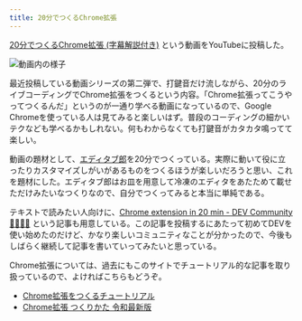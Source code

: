 ```yaml
---
title: 20分でつくるChrome拡張
---
```

[20分でつくるChrome拡張 (字幕解説付き)](https://www.youtube.com/watch?v=B5wdRcv-zQA&ab_channel=r7kamura) という動画をYouTubeに投稿した。

![](https://lh5.googleusercontent.com/SXxz32bAzR_Batal1lxa6L2zVC-h9fzv48zI_rXtOANIeTnvK5DF9thOAWCeHGo787vyUIH9zhowLsqWr5gpipWy9ESXeLckK0Y8qKLktQnPLJHd3HxH1GLsn15Fqr15qBat_lY4Cp7DJv6Yq_E "動画内の様子")

最近投稿している動画シリーズの第二弾で、打鍵音だけ流しながら、20分のライブコーディングでChrome拡張をつくるという内容。「Chrome拡張ってこうやってつくるんだ」というのが一通り学べる動画になっているので、Google Chromeを使っている人は見てみると楽しいはず。普段のコーディングの細かいテクなども学べるかもしれない。何もわからなくても打鍵音がカタカタ鳴ってて楽しい。

動画の題材として、[エディタブ郎](https://r7kamura.com/articles/2022-07-17-editabro)を20分でつくっている。実際に動いて役に立ったりカスタマイズしがいがあるものをつくるほうが楽しいだろうと思い、これを題材にした。エディタブ郎はお皿を用意して冷凍のエディタをあたためて載せただけみたいなつくりなので、自分でつくってみると本当に単純である。

テキストで読みたい人向けに、[Chrome extension in 20 min - DEV Community 👩‍💻👨‍💻](https://dev.to/r7kamura/chrome-extension-in-20-minutes-47ej) という記事も用意している。この記事を投稿するにあたって初めてDEVを使い始めたのだけど、かなり楽しいコミュニティなことが分かったので、今後もしばらく継続して記事を書いていってみたいと思っている。

Chrome拡張については、過去にもこのサイトでチュートリアル的な記事を取り扱っているので、よければこちらもどうぞ。

*   [Chrome拡張をつくるチュートリアル](https://r7kamura.com/articles/2022-05-18-learn-chrome-extention-in-y-minutes)
*   [Chrome拡張 つくりかた 令和最新版](https://r7kamura.com/articles/2022-05-07-chrome-extension-dev-2022)
